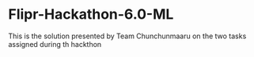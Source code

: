 # Flipr-Hackathon-6.0-ML
This is the solution presented by Team Chunchunmaaru on the two tasks assigned during th hackthon
